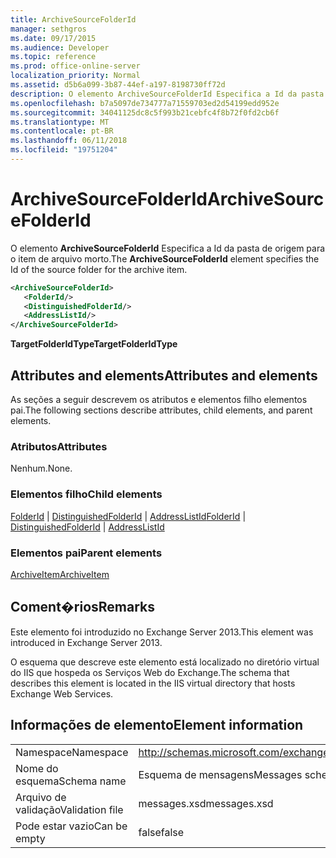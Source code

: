 ```yaml
---
title: ArchiveSourceFolderId
manager: sethgros
ms.date: 09/17/2015
ms.audience: Developer
ms.topic: reference
ms.prod: office-online-server
localization_priority: Normal
ms.assetid: d5b6a099-3b87-44ef-a197-8198730ff72d
description: O elemento ArchiveSourceFolderId Especifica a Id da pasta de origem para o item de arquivo morto.
ms.openlocfilehash: b7a5097de734777a71559703ed2d54199edd952e
ms.sourcegitcommit: 34041125dc8c5f993b21cebfc4f8b72f0fd2cb6f
ms.translationtype: MT
ms.contentlocale: pt-BR
ms.lasthandoff: 06/11/2018
ms.locfileid: "19751204"
---
```

# <a name="archivesourcefolderid"></a><span data-ttu-id="2d9d7-103">ArchiveSourceFolderId</span><span class="sxs-lookup"><span data-stu-id="2d9d7-103">ArchiveSourceFolderId</span></span>

<span data-ttu-id="2d9d7-104">O elemento **ArchiveSourceFolderId** Especifica a Id da pasta de origem para o item de arquivo morto.</span><span class="sxs-lookup"><span data-stu-id="2d9d7-104">The **ArchiveSourceFolderId** element specifies the Id of the source folder for the archive item.</span></span> 
  
```XML
<ArchiveSourceFolderId>
   <FolderId/>
   <DistinguishedFolderId/>
   <AddressListId/>
</ArchiveSourceFolderId>
```

 <span data-ttu-id="2d9d7-105">**TargetFolderIdType**</span><span class="sxs-lookup"><span data-stu-id="2d9d7-105">**TargetFolderIdType**</span></span>
## <a name="attributes-and-elements"></a><span data-ttu-id="2d9d7-106">Attributes and elements</span><span class="sxs-lookup"><span data-stu-id="2d9d7-106">Attributes and elements</span></span>

<span data-ttu-id="2d9d7-107">As seções a seguir descrevem os atributos e elementos filho elementos pai.</span><span class="sxs-lookup"><span data-stu-id="2d9d7-107">The following sections describe attributes, child elements, and parent elements.</span></span>
  
### <a name="attributes"></a><span data-ttu-id="2d9d7-108">Atributos</span><span class="sxs-lookup"><span data-stu-id="2d9d7-108">Attributes</span></span>

<span data-ttu-id="2d9d7-109">Nenhum.</span><span class="sxs-lookup"><span data-stu-id="2d9d7-109">None.</span></span>
  
### <a name="child-elements"></a><span data-ttu-id="2d9d7-110">Elementos filho</span><span class="sxs-lookup"><span data-stu-id="2d9d7-110">Child elements</span></span>

<span data-ttu-id="2d9d7-111">[FolderId](folderid.md) | [DistinguishedFolderId](distinguishedfolderid.md) | [AddressListId](addresslistid.md)</span><span class="sxs-lookup"><span data-stu-id="2d9d7-111">[FolderId](folderid.md) | [DistinguishedFolderId](distinguishedfolderid.md) | [AddressListId](addresslistid.md)</span></span>
  
### <a name="parent-elements"></a><span data-ttu-id="2d9d7-112">Elementos pai</span><span class="sxs-lookup"><span data-stu-id="2d9d7-112">Parent elements</span></span>

[<span data-ttu-id="2d9d7-113">ArchiveItem</span><span class="sxs-lookup"><span data-stu-id="2d9d7-113">ArchiveItem</span></span>](archiveitem.md)
  
## <a name="remarks"></a><span data-ttu-id="2d9d7-114">Coment�rios</span><span class="sxs-lookup"><span data-stu-id="2d9d7-114">Remarks</span></span>

<span data-ttu-id="2d9d7-115">Este elemento foi introduzido no Exchange Server 2013.</span><span class="sxs-lookup"><span data-stu-id="2d9d7-115">This element was introduced in Exchange Server 2013.</span></span>
  
<span data-ttu-id="2d9d7-116">O esquema que descreve este elemento está localizado no diretório virtual do IIS que hospeda os Serviços Web do Exchange.</span><span class="sxs-lookup"><span data-stu-id="2d9d7-116">The schema that describes this element is located in the IIS virtual directory that hosts Exchange Web Services.</span></span>
  
## <a name="element-information"></a><span data-ttu-id="2d9d7-117">Informações de elemento</span><span class="sxs-lookup"><span data-stu-id="2d9d7-117">Element information</span></span>

|||
|:-----|:-----|
|<span data-ttu-id="2d9d7-118">Namespace</span><span class="sxs-lookup"><span data-stu-id="2d9d7-118">Namespace</span></span>  <br/> |http://schemas.microsoft.com/exchange/services/2006/messages  <br/> |
|<span data-ttu-id="2d9d7-119">Nome do esquema</span><span class="sxs-lookup"><span data-stu-id="2d9d7-119">Schema name</span></span>  <br/> |<span data-ttu-id="2d9d7-120">Esquema de mensagens</span><span class="sxs-lookup"><span data-stu-id="2d9d7-120">Messages schema</span></span>  <br/> |
|<span data-ttu-id="2d9d7-121">Arquivo de validação</span><span class="sxs-lookup"><span data-stu-id="2d9d7-121">Validation file</span></span>  <br/> |<span data-ttu-id="2d9d7-122">messages.xsd</span><span class="sxs-lookup"><span data-stu-id="2d9d7-122">messages.xsd</span></span>  <br/> |
|<span data-ttu-id="2d9d7-123">Pode estar vazio</span><span class="sxs-lookup"><span data-stu-id="2d9d7-123">Can be empty</span></span>  <br/> |<span data-ttu-id="2d9d7-124">false</span><span class="sxs-lookup"><span data-stu-id="2d9d7-124">false</span></span>  <br/> |
   

